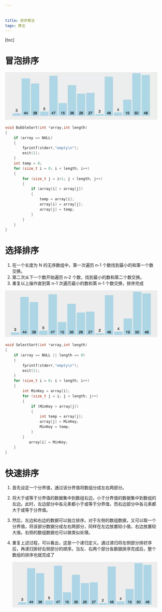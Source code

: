 ```yaml
---


title: 排序算法
tags: 算法
---
```


[toc]

# 冒泡排序

![冒泡排序](/img/冒泡排序.webp)

```c
void BubbleSort(int *array,int length)
{
    if (array == NULL)
    {
        fprintf(stderr,"empty\n");
        exit(1);
    }
    int temp = 0;
    for (size_t i = 0; i < length; i++)
    {
        for (size_t j = i+1; j < length; j++)
        {
            if (array[i] > array[j])
            {
                temp = array[i];
                array[i] = array[j];
                array[j] = temp;
            } 
        }          
    }
}
```

# 选择排序

1. 在一个长度为 N 的无序数组中，第一次遍历 n-1 个数找到最小的和第一个数交换。
2. 第二次从下一个数开始遍历 n-2 个数，找到最小的数和第二个数交换。
3. 重复以上操作直到第 n-1 次遍历最小的数和第 n-1 个数交换，排序完成

![选择排序](/img/选择排序.gif)

```c
void SelectSort(int *array,int length)
{
    if (array == NULL || length == 0)
    {
        fprintf(stderr,"empty\n");
        exit(1);
    }
    for (size_t i = 0; i < length; i++)
    {
        int MinKey = array[i];
        for (size_t j = i; j < length; j++)
        {
            if (MinKey > array[j])
            {
                int temp = array[j];
                array[j] = MinKey;
                MinKey = temp;
            } 
        }
           array[i] = MinKey;
    }
}
```

# 快速排序

1. 首先设定一个分界值，通过该分界值将数组分成左右两部分。 

2. 将大于或等于分界值的数据集中到数组右边，小于分界值的数据集中到数组的左边。此时，左边部分中各元素都小于或等于分界值，而右边部分中各元素都大于或等于分界值。 

3. 然后，左边和右边的数据可以独立排序。对于左侧的数组数据，又可以取一个分界值，将该部分数据分成左右两部分，同样在左边放置较小值，右边放置较大值。右侧的数组数据也可以做类似处理。 

4. 重复上述过程，可以看出，这是一个递归定义。通过递归将左侧部分排好序后，再递归排好右侧部分的顺序。当左、右两个部分各数据排序完成后，整个数组的排序也就完成了

   
   
   ![快速排序](/img/快速排序.gif)